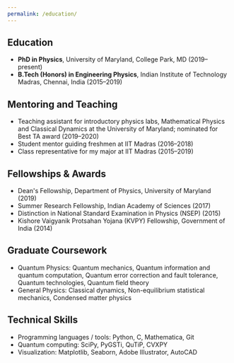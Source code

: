 ```yaml
---
permalink: /education/
---
```

## Education
- **PhD in Physics**, University of Maryland, College Park, MD (2019–present)
- **B.Tech (Honors) in Engineering Physics**, Indian Institute of Technology Madras, Chennai, India (2015–2019)

## Mentoring and Teaching

- Teaching assistant for introductory physics labs, Mathematical Physics and Classical Dynamics at the University of Maryland; nominated for Best TA award (2019–2020)
- Student mentor guiding freshmen at IIT Madras (2016–2018)
- Class representative for my major at IIT Madras (2015–2019)

## Fellowships & Awards

- Dean's Fellowship, Department of Physics, University of Maryland (2019)
- Summer Research Fellowship, Indian Academy of Sciences (2017)
- Distinction in National Standard Examination in Physics (NSEP) (2015)
- Kishore Vaigyanik Protsahan Yojana (KVPY) Fellowship, Government of India (2014)

## Graduate Coursework

- Quantum Physics: Quantum mechanics, Quantum information and quantum computation, Quantum error correction and fault tolerance, Quantum technologies, Quantum field theory
- General Physics: Classical dynamics, Non-equilibrium statistical mechanics, Condensed matter physics

## Technical Skills

- Programming languages / tools: Python, C, Mathematica, Git
- Quantum computing: SciPy, PyGSTi, QuTiP, CVXPY
- Visualization: Matplotlib, Seaborn, Adobe Illustrator, AutoCAD
